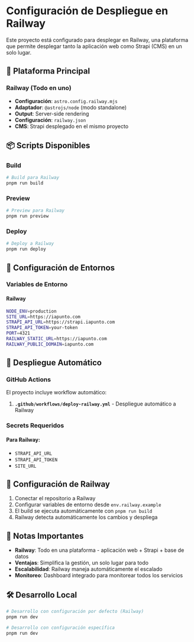 # Configuración de Despliegue en Railway

Este proyecto está configurado para desplegar en Railway, una plataforma que permite desplegar tanto la aplicación web como Strapi (CMS) en un solo lugar.

## 🚀 Plataforma Principal

### Railway (Todo en uno)
- **Configuración**: `astro.config.railway.mjs`
- **Adaptador**: `@astrojs/node` (modo standalone)
- **Output**: Server-side rendering
- **Configuración**: `railway.json`
- **CMS**: Strapi desplegado en el mismo proyecto

## 📦 Scripts Disponibles

### Build
```bash
# Build para Railway
pnpm run build
```

### Preview
```bash
# Preview para Railway
pnpm run preview
```

### Deploy
```bash
# Deploy a Railway
pnpm run deploy
```

## 🔧 Configuración de Entornos

### Variables de Entorno

#### Railway
```bash
NODE_ENV=production
SITE_URL=https://iapunto.com
STRAPI_API_URL=https://strapi.iapunto.com
STRAPI_API_TOKEN=your-token
PORT=4321
RAILWAY_STATIC_URL=https://iapunto.com
RAILWAY_PUBLIC_DOMAIN=iapunto.com
```

## 🚀 Despliegue Automático

### GitHub Actions

El proyecto incluye workflow automático:

1. **`.github/workflows/deploy-railway.yml`** - Despliegue automático a Railway

### Secrets Requeridos

#### Para Railway:
- `STRAPI_API_URL`
- `STRAPI_API_TOKEN`
- `SITE_URL`

## 🔄 Configuración de Railway

1. Conectar el repositorio a Railway
2. Configurar variables de entorno desde `env.railway.example`
3. El build se ejecuta automáticamente con `pnpm run build`
4. Railway detecta automáticamente los cambios y despliega

## 📝 Notas Importantes

- **Railway**: Todo en una plataforma - aplicación web + Strapi + base de datos
- **Ventajas**: Simplifica la gestión, un solo lugar para todo
- **Escalabilidad**: Railway maneja automáticamente el escalado
- **Monitoreo**: Dashboard integrado para monitorear todos los servicios

## 🛠️ Desarrollo Local

```bash
# Desarrollo con configuración por defecto (Railway)
pnpm run dev

# Desarrollo con configuración específica
pnpm run dev
```
